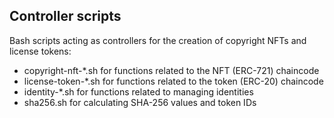 ## Controller scripts

Bash scripts acting as controllers for the creation of copyright NFTs and license tokens:
- copyright-nft-*.sh for functions related to the NFT (ERC-721) chaincode
- license-token-*.sh for functions related to the token (ERC-20) chaincode
- identity-*.sh for functions related to managing identities
- sha256.sh for calculating SHA-256 values and token IDs





